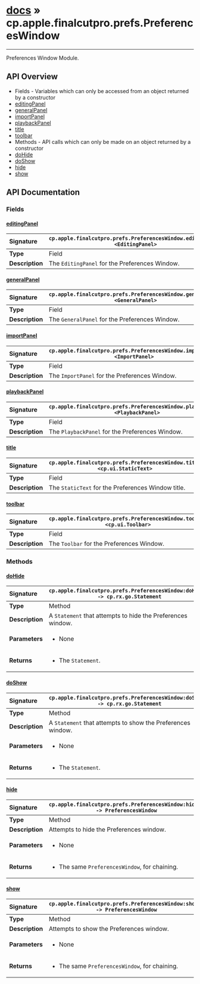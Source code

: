 # [docs](index.md) » cp.apple.finalcutpro.prefs.PreferencesWindow
---

Preferences Window Module.

## API Overview
* Fields - Variables which can only be accessed from an object returned by a constructor
 * [editingPanel](#editingpanel)
 * [generalPanel](#generalpanel)
 * [importPanel](#importpanel)
 * [playbackPanel](#playbackpanel)
 * [title](#title)
 * [toolbar](#toolbar)
* Methods - API calls which can only be made on an object returned by a constructor
 * [doHide](#dohide)
 * [doShow](#doshow)
 * [hide](#hide)
 * [show](#show)

## API Documentation

### Fields

#### [editingPanel](#editingpanel)
| <span style="float: left;">**Signature**</span> | <span style="float: left;">`cp.apple.finalcutpro.prefs.PreferencesWindow.editingPanel <EditingPanel>` </span>                                                          |
| -----------------------------------------------------|---------------------------------------------------------------------------------------------------------|
| **Type**                                             | Field |
| **Description**                                      | The `EditingPanel` for the Preferences Window. |

#### [generalPanel](#generalpanel)
| <span style="float: left;">**Signature**</span> | <span style="float: left;">`cp.apple.finalcutpro.prefs.PreferencesWindow.generalPanel <GeneralPanel>` </span>                                                          |
| -----------------------------------------------------|---------------------------------------------------------------------------------------------------------|
| **Type**                                             | Field |
| **Description**                                      | The `GeneralPanel` for the Preferences Window. |

#### [importPanel](#importpanel)
| <span style="float: left;">**Signature**</span> | <span style="float: left;">`cp.apple.finalcutpro.prefs.PreferencesWindow.importPanel <ImportPanel>` </span>                                                          |
| -----------------------------------------------------|---------------------------------------------------------------------------------------------------------|
| **Type**                                             | Field |
| **Description**                                      | The `ImportPanel` for the Preferences Window. |

#### [playbackPanel](#playbackpanel)
| <span style="float: left;">**Signature**</span> | <span style="float: left;">`cp.apple.finalcutpro.prefs.PreferencesWindow.playbackPanel <PlaybackPanel>` </span>                                                          |
| -----------------------------------------------------|---------------------------------------------------------------------------------------------------------|
| **Type**                                             | Field |
| **Description**                                      | The `PlaybackPanel` for the Preferences Window. |

#### [title](#title)
| <span style="float: left;">**Signature**</span> | <span style="float: left;">`cp.apple.finalcutpro.prefs.PreferencesWindow.title <cp.ui.StaticText>` </span>                                                          |
| -----------------------------------------------------|---------------------------------------------------------------------------------------------------------|
| **Type**                                             | Field |
| **Description**                                      | The `StaticText` for the Preferences Window title. |

#### [toolbar](#toolbar)
| <span style="float: left;">**Signature**</span> | <span style="float: left;">`cp.apple.finalcutpro.prefs.PreferencesWindow.toolbar <cp.ui.Toolbar>` </span>                                                          |
| -----------------------------------------------------|---------------------------------------------------------------------------------------------------------|
| **Type**                                             | Field |
| **Description**                                      | The `Toolbar` for the Preferences Window. |

### Methods

#### [doHide](#dohide)
| <span style="float: left;">**Signature**</span> | <span style="float: left;">`cp.apple.finalcutpro.prefs.PreferencesWindow:doHide() -> cp.rx.go.Statement` </span>                                                          |
| -----------------------------------------------------|---------------------------------------------------------------------------------------------------------|
| **Type**                                             | Method |
| **Description**                                      | A `Statement` that attempts to hide the Preferences window. |
| **Parameters**                                       | <ul><li>None</li></ul> |
| **Returns**                                          | <ul><li>The <code>Statement</code>.</li></ul> |

#### [doShow](#doshow)
| <span style="float: left;">**Signature**</span> | <span style="float: left;">`cp.apple.finalcutpro.prefs.PreferencesWindow:doShow() -> cp.rx.go.Statement` </span>                                                          |
| -----------------------------------------------------|---------------------------------------------------------------------------------------------------------|
| **Type**                                             | Method |
| **Description**                                      | A `Statement` that attempts to show the Preferences window. |
| **Parameters**                                       | <ul><li>None</li></ul> |
| **Returns**                                          | <ul><li>The <code>Statement</code>.</li></ul> |

#### [hide](#hide)
| <span style="float: left;">**Signature**</span> | <span style="float: left;">`cp.apple.finalcutpro.prefs.PreferencesWindow:hide() -> PreferencesWindow` </span>                                                          |
| -----------------------------------------------------|---------------------------------------------------------------------------------------------------------|
| **Type**                                             | Method |
| **Description**                                      | Attempts to hide the Preferences window. |
| **Parameters**                                       | <ul><li>None</li></ul> |
| **Returns**                                          | <ul><li>The same <code>PreferencesWindow</code>, for chaining.</li></ul> |

#### [show](#show)
| <span style="float: left;">**Signature**</span> | <span style="float: left;">`cp.apple.finalcutpro.prefs.PreferencesWindow:show() -> PreferencesWindow` </span>                                                          |
| -----------------------------------------------------|---------------------------------------------------------------------------------------------------------|
| **Type**                                             | Method |
| **Description**                                      | Attempts to show the Preferences window. |
| **Parameters**                                       | <ul><li>None</li></ul> |
| **Returns**                                          | <ul><li>The same <code>PreferencesWindow</code>, for chaining.</li></ul> |

